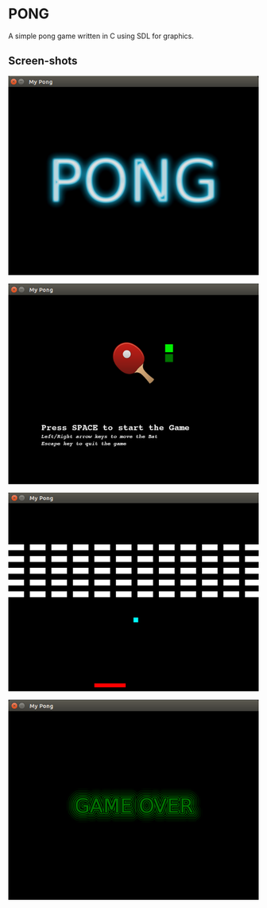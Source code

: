 # PONG
A simple pong game written in C using SDL for graphics.

Screen-shots
------------
![Running app screenshot](https://github.com/aman2467/games/blob/gh-pages/images/pongscreen1.png)

![Running app screenshot](https://github.com/aman2467/games/blob/gh-pages/images/pongscreen2.png)

![Running app screenshot](https://github.com/aman2467/games/blob/gh-pages/images/pongscreen3.png)

![Running app screenshot](https://github.com/aman2467/games/blob/gh-pages/images/pongscreen4.png)

